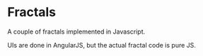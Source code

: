 Fractals
========

A couple of fractals implemented in Javascript.

UIs are done in AngularJS, but the actual fractal code is pure JS.
